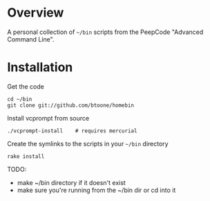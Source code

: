 
# Overview #

A personal collection of `~/bin` scripts from the PeepCode "Advanced Command Line".

# Installation #

Get the code

    cd ~/bin
    git clone git://github.com/btoone/homebin

Install vcprompt from source

    ./vcprompt-install    # requires mercurial

Create the symlinks to the scripts in your `~/bin` directory

    rake install


TODO:

* make ~/bin directory if it doesn't exist
* make sure you're running from the ~/bin dir or cd into it